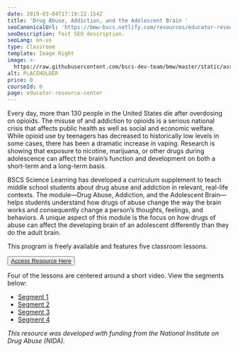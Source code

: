 ```yaml
---
date: 2019-03-04T17:19:22.154Z
title: 'Drug Abuse, Addiction, and the Adolescent Brain '
seoCanonicalUrl: 'https://bmw-bscs.netlify.com/resources/educator-resource-center/drug-abuse'
seoDescription: Test SEO description.
seoLang: en-us
type: Classroom
template: Image Right
image: >-
  https://raw.githubusercontent.com/bscs-dev-team/bmw/master/static/assets/cells.jpeg?token=AtPITbWbpsGbGazhyArs0LqvSGAfEpijks5cf_MdwA%3D%3D
alt: PLACEHOLDER
price: 0
courseId: 0
page: educator-resource-center
---
```

Every day, more than 130 people in the United States die after overdosing on opioids. The misuse of and addiction to opioids is a serious national crisis that affects public health as well as social and economic welfare. While opioid use by teenagers has decreased to historically low levels in some cases, there has been a dramatic increase in vaping. Research is showing that exposure to nicotine, marijuana, or other drugs during adolescence can affect the brain’s function and development on both a short-term and a long-term basis.

BSCS Science Learning has developed a curriculum supplement to teach middle school students about drug abuse and addiction in relevant, real-life contexts. The module—Drug Abuse, Addiction, and the Adolescent Brain—helps students understand how drugs of abuse change the way the brain works and consequently change a person’s thoughts, feelings, and behaviors. A unique aspect of this module is the focus on how drugs of abuse can affect the developing brain of an adolescent differently than they do the adult brain. 

This program is freely available and features five classroom lessons.

<button class="btn btn-primary"><a href="https://bscs.org/sites/default/files/_legacy/pdf/NIDA--full.pdf">Access Resource Here</a></button>

Four of the lessons are centered around a short video. View the segments below:

* [Segment 1](https://vimeo.com/315712201)
* [Segment 2](https://vimeo.com/315712242)
* [Segment 3](https://vimeo.com/315712075)
* [Segment 4](https://vimeo.com/315712128)

_This resource was developed with funding from the National Institute on Drug Abuse (NIDA)._
